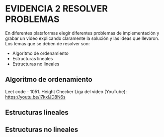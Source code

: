 # EVIDENCIA 2 RESOLVER PROBLEMAS
En diferentes plataformas elegir diferentes problemas de implementación y grabar un video explicando claramente la solución y las ideas que llevaron. Los temas que se deben de resolver son:
- Algoritmo de ordenamiento
- Estructuras lineales
- Estructuras no lineales

## Algoritmo de ordenamiento
Leet code - 1051. Height Checker
Liga del video (YouTube): https://youtu.be/i7kxlJD8N6s

## Estructuras lineales

## Estructuras no lineales
